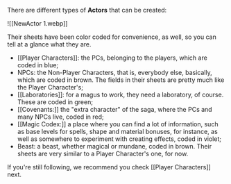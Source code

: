 There are different types of **Actors** that can be created:


![[NewActor 1.webp]]

Their sheets have been color coded for convenience, as well, so you can tell at a glance what they are.

- [[Player Characters]]: the PCs, belonging to the players, which are coded in blue;
- NPCs: the Non-Player Characters, that is, everybody else, basically, which are coded in brown. The fields in their sheets are pretty much like the Player Character's;
- [[Laboratories]]: for a magus to work, they need a laboratory, of course. These are coded in green;
- [[Covenants:]] the "extra character" of the saga, where the PCs and many NPCs live, coded in red;
- [[Magic Codex:]] a place where you can find a lot of information, such as base levels for spells, shape and material bonuses, for instance, as well as somewhere to experiment with creating effects, coded in violet;
- Beast: a beast, whether magical or mundane, coded in brown. Their sheets are very similar to a Player Character's one, for now.

If you're still following, we recommend you check [[Player Characters]] next.
